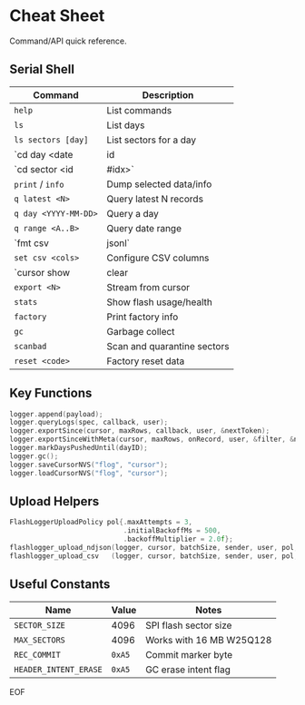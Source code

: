 # Cheat Sheet

Command/API quick reference.

## Serial Shell

| Command | Description |
| --- | --- |
| `help` | List commands |
| `ls` | List days |
| `ls sectors [day]` | List sectors for a day |
| `cd day <date|id|#idx>` | Select day |
| `cd sector <id|#idx>` | Select sector |
| `print` / `info` | Dump selected data/info |
| `q latest <N>` | Query latest N records |
| `q day <YYYY-MM-DD>` | Query a day |
| `q range <A..B>` | Query date range |
| `fmt csv|jsonl` | Set output format |
| `set csv <cols>` | Configure CSV columns |
| `cursor show|clear|set|save|load` | Manage cursors |
| `export <N>` | Stream from cursor |
| `stats` | Show flash usage/health |
| `factory` | Print factory info |
| `gc` | Garbage collect |
| `scanbad` | Scan and quarantine sectors |
| `reset <code>` | Factory reset data |

## Key Functions

```cpp
logger.append(payload);
logger.queryLogs(spec, callback, user);
logger.exportSince(cursor, maxRows, callback, user, &nextToken);
logger.exportSinceWithMeta(cursor, maxRows, onRecord, user, &filter, &nextToken);
logger.markDaysPushedUntil(dayID);
logger.gc();
logger.saveCursorNVS("flog", "cursor");
logger.loadCursorNVS("flog", "cursor");
```

## Upload Helpers

```cpp
FlashLoggerUploadPolicy pol{.maxAttempts = 3,
                            .initialBackoffMs = 500,
                            .backoffMultiplier = 2.0f};
flashlogger_upload_ndjson(logger, cursor, batchSize, sender, user, pol, &nextToken);
flashlogger_upload_csv   (logger, cursor, batchSize, sender, user, pol, &nextToken);
```

## Useful Constants

| Name | Value | Notes |
| --- | --- | --- |
| `SECTOR_SIZE` | 4096 | SPI flash sector size |
| `MAX_SECTORS` | 4096 | Works with 16 MB W25Q128 |
| `REC_COMMIT` | `0xA5` | Commit marker byte |
| `HEADER_INTENT_ERASE` | `0xA5` | GC erase intent flag |

EOF
